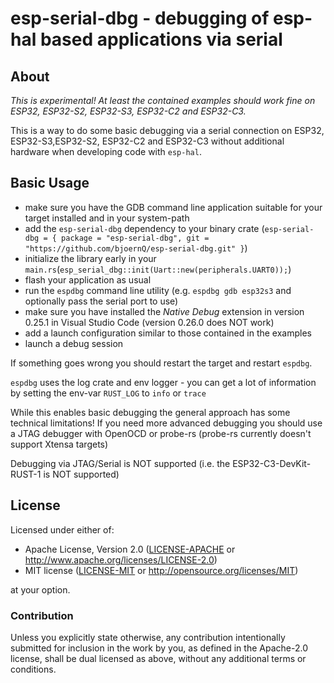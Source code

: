 # esp-serial-dbg - debugging of esp-hal based applications via serial

## About

_This is experimental! At least the contained examples should work fine on ESP32, ESP32-S2, ESP32-S3, ESP32-C2 and ESP32-C3._

This is a way to do some basic debugging via a serial connection on ESP32, ESP32-S3,ESP32-S2, ESP32-C2 and ESP32-C3 without additional hardware when developing code with `esp-hal`.

## Basic Usage

- make sure you have the GDB command line application suitable for your target installed and in your system-path
- add the `esp-serial-dbg` dependency to your binary crate (`esp-serial-dbg = { package = "esp-serial-dbg", git = "https://github.com/bjoernQ/esp-serial-dbg.git" }`)
- initialize the library early in your `main.rs`(`esp_serial_dbg::init(Uart::new(peripherals.UART0));`)
- flash your application as usual
- run the `espdbg` command line utility (e.g. `espdbg gdb esp32s3` and optionally pass the serial port to use)
- make sure you have installed the _Native Debug_ extension in version 0.25.1 in Visual Studio Code (version 0.26.0 does NOT work)
- add a launch configuration similar to those contained in the examples
- launch a debug session

If something goes wrong you should restart the target and restart `espdbg`.

`espdbg` uses the log crate and env logger - you can get a lot of information by setting the env-var `RUST_LOG` to `info` or `trace`

While this enables basic debugging the general approach has some technical limitations!
If you need more advanced debugging you should use a JTAG debugger with OpenOCD or probe-rs (probe-rs currently doesn't support Xtensa targets)

Debugging via JTAG/Serial is NOT supported (i.e. the ESP32-C3-DevKit-RUST-1 is NOT supported)

## License

Licensed under either of:

- Apache License, Version 2.0 ([LICENSE-APACHE](LICENSE-APACHE) or http://www.apache.org/licenses/LICENSE-2.0)
- MIT license ([LICENSE-MIT](LICENSE-MIT) or http://opensource.org/licenses/MIT)

at your option.

### Contribution

Unless you explicitly state otherwise, any contribution intentionally submitted for inclusion in
the work by you, as defined in the Apache-2.0 license, shall be dual licensed as above, without
any additional terms or conditions.

